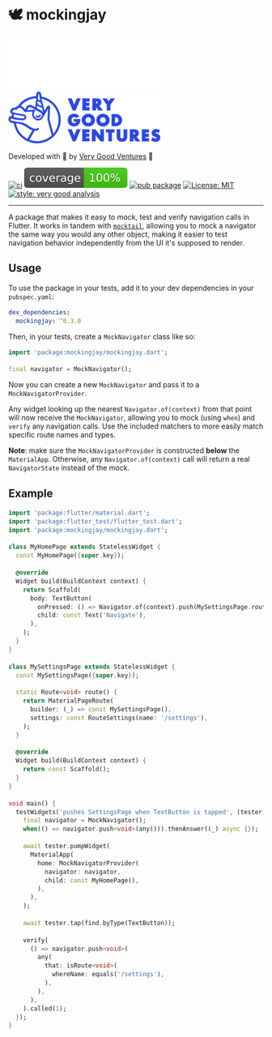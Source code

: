 # 🕊 mockingjay

[![Very Good Ventures][logo_white]][very_good_ventures_link_dark]
[![Very Good Ventures][logo_black]][very_good_ventures_link_light]

Developed with 💙 by [Very Good Ventures][very_good_ventures_link] 🦄

[![ci][ci_badge]][ci_link]
[![coverage][coverage_badge]][ci_link]
[![pub package][pub_badge]][pub_link]
[![License: MIT][license_badge]][license_link]
[![style: very good analysis][very_good_analysis_badge]][very_good_analysis_badge_link]

---

A package that makes it easy to mock, test and verify navigation calls in Flutter. It works in tandem with [`mocktail`][mocktail], allowing you to mock a navigator the same way you would any other object, making it easier to test navigation behavior independently from the UI it's supposed to render.

## Usage

To use the package in your tests, add it to your dev dependencies in your `pubspec.yaml`:

```yaml
dev_dependencies:
  mockingjay: ^0.3.0
```

Then, in your tests, create a `MockNavigator` class like so:

```dart
import 'package:mockingjay/mockingjay.dart';

final navigator = MockNavigator();
```

Now you can create a new `MockNavigator` and pass it to a `MockNavigatorProvider`.

Any widget looking up the nearest `Navigator.of(context)` from that point will now receive the `MockNavigator`, allowing you to mock (using `when`) and `verify` any navigation calls. Use the included matchers to more easily match specific route names and types.

**Note**: make sure the `MockNavigatorProvider` is constructed **below** the `MaterialApp`. Otherwise, any `Navigator.of(context)` call will return a real `NavigatorState` instead of the mock.

## Example

```dart
import 'package:flutter/material.dart';
import 'package:flutter_test/flutter_test.dart';
import 'package:mockingjay/mockingjay.dart';

class MyHomePage extends StatelessWidget {
  const MyHomePage({super.key});

  @override
  Widget build(BuildContext context) {
    return Scaffold(
      body: TextButton(
        onPressed: () => Navigator.of(context).push(MySettingsPage.route()),
        child: const Text('Navigate'),
      ),
    );
  }
}

class MySettingsPage extends StatelessWidget {
  const MySettingsPage({super.key});

  static Route<void> route() {
    return MaterialPageRoute(
      builder: (_) => const MySettingsPage(),
      settings: const RouteSettings(name: '/settings'),
    );
  }

  @override
  Widget build(BuildContext context) {
    return const Scaffold();
  }
}

void main() {
  testWidgets('pushes SettingsPage when TextButton is tapped', (tester) async {
    final navigator = MockNavigator();
    when(() => navigator.push<void>(any())).thenAnswer((_) async {});

    await tester.pumpWidget(
      MaterialApp(
        home: MockNavigatorProvider(
          navigator: navigator,
          child: const MyHomePage(),
        ),
      ),
    );

    await tester.tap(find.byType(TextButton));

    verify(
      () => navigator.push<void>(
        any(
          that: isRoute<void>(
            whereName: equals('/settings'),
          ),
        ),
      ),
    ).called(1);
  });
}

```

[ci_badge]: https://github.com/VeryGoodOpenSource/mockingjay/workflows/mockingjay/badge.svg
[ci_link]: https://github.com/VeryGoodOpenSource/mockingjay/actions
[coverage_badge]: https://raw.githubusercontent.com/VeryGoodOpenSource/mockingjay/main/coverage_badge.svg
[license_badge]: https://img.shields.io/badge/license-MIT-blue.svg
[license_link]: https://opensource.org/licenses/MIT
[logo_black]: https://raw.githubusercontent.com/VGVentures/very_good_brand/main/styles/README/vgv_logo_black.png#gh-light-mode-only
[logo_white]: https://raw.githubusercontent.com/VGVentures/very_good_brand/main/styles/README/vgv_logo_white.png#gh-dark-mode-only
[mocktail]: https://pub.dev/packages/mocktail
[pub_badge]: https://img.shields.io/pub/v/mockingjay.svg
[pub_link]: https://pub.dartlang.org/packages/mockingjay
[very_good_analysis_badge]: https://img.shields.io/badge/style-very_good_analysis-B22C89.svg
[very_good_analysis_badge_link]: https://pub.dev/packages/very_good_analysis
[very_good_ventures_link]: https://verygood.ventures
[very_good_ventures_link_dark]: https://verygood.ventures#gh-dark-mode-only
[very_good_ventures_link_light]: https://verygood.ventures#gh-light-mode-only
